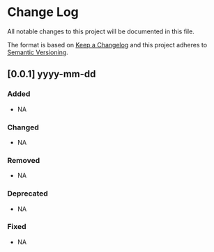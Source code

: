 # Change Log

All notable changes to this project will be documented in this file.

The format is based on [Keep a Changelog](http://keepachangelog.com/) and this project adheres to [Semantic Versioning](http://semver.org/).

## [0.0.1] yyyy-mm-dd

### Added
  - NA

### Changed
  - NA

### Removed
  - NA

### Deprecated
  - NA

### Fixed
  - NA
